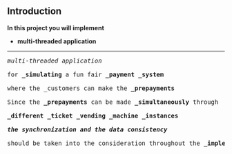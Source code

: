 ## Introduction

**In this project you will implement**

-  __**multi-threaded application**__  <br/>
  
---
<pre>
<i>multi-threaded application</i>
<br/>for <b>_simulating</b> a fun fair <b>_payment</b> <b>_system</b>
<br/ >where the _customers can make the <b>_prepayments</b> 
<br/>Since the <b>_prepayments</b> can be made <b>_simultaneously</b> through 
<br/ ><b>_different</b> <b>_ticket</b> <b>_vending</b> <b>_machine</b> <b>_instances</b>  
<br/><i><b>the synchronization and the data consistency</b></i> 
<br/>should be taken into the consideration throughout the <b>_implementation.</b>
</pre>
